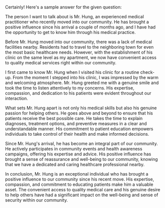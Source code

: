 Certainly! Here's a sample answer for the given question:

The person I want to talk about is Mr. Hung, an experienced medical practitioner who recently moved into our community. He has brought a positive influence since his arrival a couple of months ago, and I have had the opportunity to get to know him through his medical practice.

Before Mr. Hung moved into our community, there was a lack of medical facilities nearby. Residents had to travel to the neighboring town for even the most basic healthcare needs. However, with the establishment of his clinic on the same level as my apartment, we now have convenient access to quality medical services right within our community.

I first came to know Mr. Hung when I visited his clinic for a routine check-up. From the moment I stepped into his clinic, I was impressed by the warm and welcoming atmosphere. Mr. Hung greeted me with a genuine smile and took the time to listen attentively to my concerns. His expertise, compassion, and dedication to his patients were evident throughout our interaction.

What sets Mr. Hung apart is not only his medical skills but also his genuine passion for helping others. He goes above and beyond to ensure that his patients receive the best possible care. He takes the time to explain diagnoses, treatment options, and preventive measures in a clear and understandable manner. His commitment to patient education empowers individuals to take control of their health and make informed decisions.

Since Mr. Hung's arrival, he has become an integral part of our community. He actively participates in community events and health awareness campaigns, offering his expertise and advice. His positive influence has brought a sense of reassurance and well-being to our community, knowing that we have a dedicated and caring healthcare professional nearby.

In conclusion, Mr. Hung is an exceptional individual who has brought a positive influence to our community since his recent move. His expertise, compassion, and commitment to educating patients make him a valuable asset. The convenient access to quality medical care and his genuine desire to help others have had a significant impact on the well-being and sense of security within our community.